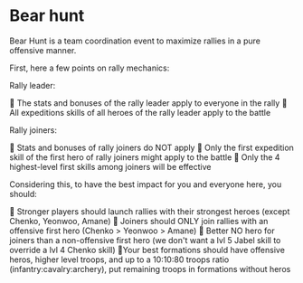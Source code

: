 # Bear hunt

Bear Hunt is a team coordination event to maximize rallies in a pure offensive manner.

First, here a few points on rally mechanics:

Rally leader:

🔹 The stats and bonuses of the rally leader apply to everyone in the rally
🔹 All expeditions skills of all heroes of the rally leader apply to the battle

Rally joiners:

🔹 Stats and bonuses of rally joiners do NOT apply
🔹 Only the first expedition skill of the first hero of rally joiners might apply to the battle
🔹 Only the 4 highest-level first skills among joiners will be effective

Considering this, to have the best impact for you and everyone here, you should:

🔸 Stronger players should launch rallies with their strongest heroes (except Chenko, Yeonwoo, Amane)
🔸 Joiners should ONLY join rallies with an offensive first hero (Chenko > Yeonwoo > Amane)
🔸 Better NO hero for joiners than a non-offensive first hero (we don't want a lvl 5 Jabel skill to override a lvl 4 Chenko skill)
🔸Your best formations should have offensive heros, higher level troops, and up to a 10:10:80 troops ratio (infantry:cavalry:archery), put remaining troops in formations without heros
